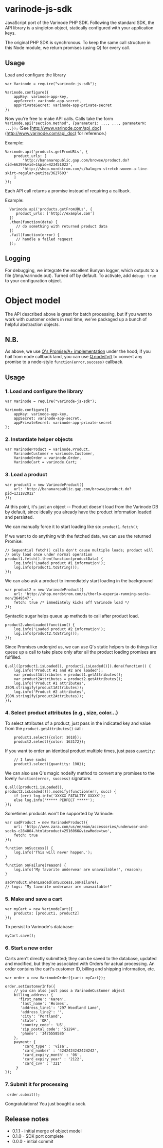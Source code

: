 varinode-js-sdk
===============

JavaScript port of the Varinode PHP SDK. Following the standard SDK, the API library is a singleton object, statically configured with your application keys.

The original PHP SDK is synchronous. To keep the same call structure in this Node module, we return promises (using Q) for every call.

Usage
-----

Load and configure the library 



	var Varinode = require("varinode-js-sdk");
	
	Varinode.configure({
    	appKey: varinode-app-key,
        appSecret: varinode-app-secret,
    	appPrivateSecret: varinode-app-private-secret
    };
    
Now you're free to make API calls. Calls take the form `Varinode.api("section.method", {parameter1: ..., ..., parameterN: ...});` (See [http://www.varinode.com/api_doc](http://www.varinode.com/api_doc) for reference.)
     
Example:

	Varinode.api('products.getFromURLs', {
    	product_urls: [
     		'http://bananarepublic.gap.com/browse/product.do?cid=66299&vid=1&pid=423451022',
            'http://shop.nordstrom.com/s/halogen-stretch-woven-a-line-skirt-regular-petite/3627603'
        ]
    });
     
Each API call returns a promise instead of requiring a callback.

Example:

      Varinode.api('products.getFromURLs', {
         product_urls: ['http://example.com']
      })
      .then(function(data) {
         // do something with returned product data
      })
      .fail(function(error) {
         // handle a failed request
      });
     

Logging
-------
For debugging, we integrate the excellent Bunyan logger, which outputs to a file (/tmp/varinode.out). Turned off by default. To activate, add `debug: true` to your configuration object.


Object model
============

The API described above is great for batch processing, but if you want to work with customer orders in real time, we've packaged up a bunch of helpful abstraction objects.

N.B.
----
As above, we use [Q's Promise/A+ implementation](https://github.com/kriskowal/q) under the hood; if you hail from node callback land, you can use [Q.nodeify()](https://github.com/kriskowal/q/wiki/API-Reference#promisenodeifycallback) to convert any promise to a node-style `function(error,success)` callback.

Usage
-----

### 1. Load and configure the library

    var Varinode = require("varinode-js-sdk");

    Varinode.configure({
        appKey: varinode-app-key,
        appSecret: varinode-app-secret,
        appPrivateSecret: varinode-app-private-secret
    };


### 2. Instantiate helper objects

	var VarinodeProduct = varinode.Product,
    	VarinodeCustomer = varinode.Customer,
    	VarinodeOrder = varinode.Order,
    	VarinodeCart = varinode.Cart;

### 3. Load a product

	var product1 = new VarinodeProduct({
    	url: 'http://bananarepublic.gap.com/browse/product.do?pid=131182012'
	});

At this point, it's just an object -- Product doesn't load from the Varinode DB by default, since ideally you already have the product information loaded and persisted.

We can manually force it to start loading like so:
`product1.fetch()`;

If we want to do anything with the fetched data, we can use the returned Promise:

	// Sequential fetch() calls don't cause multiple loads; product will 
	// only load once under normal operation 
	product1.fetch().then(function(productData) {
    	log.info('Loaded product #1 information');
    	log.info(product1.toString());
	});
	
We can also ask a product to immediately start loading in the background
	
	var product2 = new VarinodeProduct({
    	url: 'http://shop.nordstrom.com/s/thorlo-experia-running-socks-men/3649547',
    	fetch: true /* immediately kicks off Varinode load */
	});

Syntactic sugar helps queue up methods to call after product load.

	product2.whenLoaded(function() {
    	log.info('Loaded product #2 information');
    	log.info(product2.toString());
	});

Since Promises undergird us, we can use Q's static helpers to do things like queue up a call to take place only after all the product loading promises are fulfilled.

	Q.all([product1.isLoaded(), product2.isLoaded()]).done(function() {
	    log.info('Product #1 and #2 are loaded');
	    var product1Attributes = product1.getAttributes();
    	var product2Attributes = product2.getAttributes();
	    log.info('Product #1 attributes', JSON.stringify(product1Attributes));
	    log.info('Product #2 attributes', JSON.stringify(product2Attributes));
	});
	
### 4. Select product attributes (e.g., size, color...)

To select attributes of a product, just pass in the indicated key and value from the `product.getAttributes()` call:

    	product1.select({color: 1018});
   		product2.select({color: 163172});
   		
If you want to order an identical product multiple times, just pass `quantity`:

		// I love socks
    	product1.select({quantity: 100});

We can also use Q's magic nodeify method to convert any promises to the lovely `function(error, success)` signature.

	Q.all([product1.isLoaded(), product2.isLoaded()]).nodeify(function(err, succ) {
    	if (err) log.info('XXXXX FATALITY XXXXX');
    	else log.info('***** PERFECT *****');
	});
	
Sometimes products won't be supported by Varinode:
	
    var sadProduct = new VarinodeProduct({
        url: 'http://www.zara.com/us/en/man/accessories/underwear-and-socks-c284004.html#product=2516066&viewMode=two',
        fetch: true
    });

	function onSuccess() { 
    	log.info('This will never happen.');
    }
    
    function onFailure(reason) {
    	log.info('My favorite underwear are unavailable!', reason);
    }
    
    sadProduct.whenLoaded(onSuccess,onFailure);
    // logs: "My favorite underwear are unavailable!"
    
### 5. Make and save a cart
    
    var myCart = new VarinodeCart({
        products: [product1, product2]
    });

To persist to Varinode's database:

	myCart.save(); 

### 6. Start a new order 

Carts aren't directly submitted; they can be saved to the database, updated and modified, but they're associated with Orders for actual processing. An order contains the cart's customer ID, billing and shipping information, etc.

	var order = new VarinodeOrder({cart: myCart});

    order.setCustomerInfo({
    	// you can also just pass a VarinodeCustomer object
        billing_address: {
      	  'first_name': 'Karen',
     	   'last_name': 'Holmes',
     	   'address_line1': '297 Woodland Lane',
     	   'address_line2': '',
     	   'city': 'Portland',
     	   'state': 'OR',
     	   'country_code': 'US',
       	   'zip_postal_code': '51294',
       	   'phone': '3475558585'
    	},
        payment: {
        	'card_type' : 'visa',
	        'card_number' : '4242424242424242',
    	    'card_expiry_month' : '06',
	        'card_expiry_year' : '2122',
    	    'card_cvv' : '321'
    	 }
    });
    
### 7. Submit it for processing


     order.submit(); 
     
Congratulations! You just bought a sock.

Release notes
-----
 - 0.1.1 - initial merge of object model
 - 0.1.0 - SDK port complete
 - 0.0.0 - initial commit
